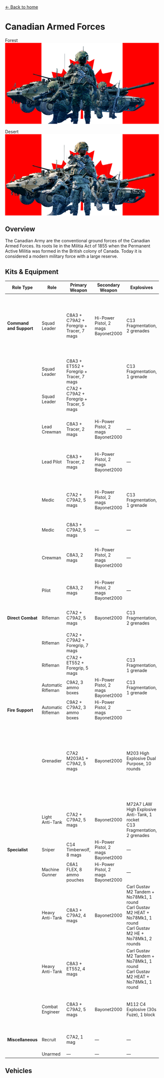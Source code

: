 [← Back to home](../../README.md)

# Canadian Armed Forces

Forest
![Canadian Armed Forces](./canadian-armed-forces-forest.png)

Desert
![Canadian Armed Forces](./canadian-armed-forces-desert.png)

## Overview
The Canadian Army are the conventional ground forces of the Canadian Armed Forces. Its roots lie in the Militia Act of 1855 when the Permanent Active Militia was formed in the British colony of Canada. Today it is considered a modern military force with a large reserve.

## Kits & Equipment
| Role Type             | Role             | Primary Weapon                                                                                         | Secondary Weapon                                                                                         | Explosives                                                      | Smoke Grenades                                                                                         | Medical Supplies                                               | Addtl. Equipment                                                                                      |
|-----------------------|------------------|--------------------------------------------------------------------------------------------------------|----------------------------------------------------------------------------------------------------------|-----------------------------------------------------------------|---------------------------------------------------------------------------------------------------------|----------------------------------------------------------------|--------------------------------------------------------------------------------------------------------|
| **Command and Support** | Squad Leader     | C8A3 + C79A2 + Foregrip + Tracer, 7 mags                                                                | Hi-Power Pistol, 2 mags<br>Bayonet2000                                                                    | C13 Fragmentation, 2 grenades                                   | M18 Smoke White, 2 grenades<br>M18 Smoke Red, 1 grenade<br>M18 Smoke Blue, 1 grenade                   | Field Dressing, 2 packages                                      | Field Binoculars<br>Rally Point                                                                       |
|                       | Squad Leader     | C8A3 + ET552 + Foregrip + Tracer, 7 mags                                                                |                                                                                                          | C13 Fragmentation, 1 grenade                                     |                                                                                                       |                                                                |                                                                                                        |
|                       | Squad Leader     | C7A2 + C79A2 + Foregrip + Tracer, 5 mags                                                                |                                                                                                          |                                                                 |                                                                                                       |                                                                |                                                                                                        |
|                       | Lead Crewman      | C8A3 + Tracer, 2 mags                                                                                   | Hi-Power Pistol, 2 mags<br>Bayonet2000                                                                    | —                                                               | M18 Smoke White, 1 grenade                                                                             | Field Dressing, 2 packages                                      | Field Binoculars<br>Vehicle Repair Tools<br>Rally Point                                              |
|                       | Lead Pilot        | C8A3 + Tracer, 2 mags                                                                                   | Hi-Power Pistol, 2 mags<br>Bayonet2000                                                                    | —                                                               | M18 Smoke Red, 2 grenades                                                                             | Field Dressing, 2 packages                                      | Field Binoculars<br>Vehicle Repair Tools<br>Rally Point                                              |
|                       | Medic             | C7A2 + C79A2, 5 mags                                                                                   | Hi-Power Pistol, 2 mags<br>Bayonet2000                                                                    | C13 Fragmentation, 1 grenade                                     | M18 Smoke White, 2 grenades<br>M18 Smoke Red, 2 grenades                                              | Field Dressing, 9 packages<br>Medical Kit                      | Field Binoculars<br>Entrenching Tool                                                                  |
|                       | Medic             | C8A3 + C79A2, 5 mags                                                                                   | —                                                                                                        | —                                                               |                                                                                                       |                                                                | Entrenching Tool                                                                                       |
|                       | Crewman           | C8A3, 2 mags                                                                                           | Hi-Power Pistol, 2 mags<br>Bayonet2000                                                                    | —                                                               | M18 Smoke White, 2 grenades                                                                             | Field Dressing, 2 packages                                      | Entrenching Tool<br>Field Binoculars<br>Vehicle Repair Tools                                          |
|                       | Pilot             | C8A3, 2 mags                                                                                           | Hi-Power Pistol, 2 mags<br>Bayonet2000                                                                    | —                                                               | M18 Smoke Red, 2 grenades                                                                             | Field Dressing, 2 packages                                      | Field Binoculars<br>Vehicle Repair Tools                                                              |
| **Direct Combat**      | Rifleman          | C7A2 + C79A2, 5 mags                                                                                   | Bayonet2000                                                                                               | C13 Fragmentation, 2 grenades                                   | M18 Smoke White, 2 grenades                                                                             | Field Dressing, 2 packages                                      | Entrenching Tool<br>Ammo Bag<br>Field Binoculars                                                     |
|                       | Rifleman          | C7A2 + C79A2 + Foregrip, 7 mags                                                                        |                                                                                                          |                                                                 |                                                                                                       |                                                                |                                                                                                        |
|                       | Rifleman          | C7A2 + ET552 + Foregrip, 5 mags                                                                        |                                                                                                          | C13 Fragmentation, 1 grenade                                     |                                                                                                       |                                                                | Entrenching Tool<br>Ammo Bag                                                                          |
|                       | Automatic Rifleman | C9A2, 3 ammo boxes                                                                                     | Hi-Power Pistol, 2 mags<br>Bayonet2000                                                                    | C13 Fragmentation, 1 grenade                                     | M18 Smoke White, 2 grenades                                                                             | Field Dressing, 2 packages                                      | Entrenching Tool<br>Field Binoculars                                                                  |
| **Fire Support**       | Automatic Rifleman | C9A2 + C79A2, 3 ammo boxes                                                                             | Hi-Power Pistol, 2 mags<br>Bayonet2000                                                                    | —                                                               | M18 Smoke White, 2 grenades                                                                             | Field Dressing, 2 packages                                      | Entrenching Tool                                                                                       |
|                       | Grenadier         | C7A2 M203A1 + C79A2, 5 mags                                                                            | Bayonet2000                                                                                               | M203 High Explosive Dual Purpose, 10 rounds                      | M203 Smoke Marker White, 2 rounds<br>M203 Smoke Marker Blue, 2 rounds<br>M203 Smoke Marker Red, 2 rounds | Field Dressing, 2 packages                                      | Entrenching Tool                                                                                       |
|                       | Light Anti-Tank   | C7A2 + C79A2, 5 mags                                                                                   | Bayonet2000                                                                                               | M72A7 LAW High Explosive Anti-Tank, 1 rocket<br>C13 Fragmentation, 2 grenades | M18 Smoke White, 2 grenades                                                                             | Field Dressing, 2 packages                                      | Entrenching Tool                                                                                       |
| **Specialist**         | Sniper            | C14 Timberwolf, 8 mags                                                                                | Hi-Power Pistol, 2 mags<br>Bayonet2000                                                                    | —                                                               | M18 Smoke White, 2 grenades                                                                             | Field Dressing, 2 packages                                      | Entrenching Tool<br>Field Binoculars                                                                  |
|                       | Machine Gunner    | C6A1 FLEX, 8 ammo pouches                                                                              | Hi-Power Pistol, 2 mags<br>Bayonet2000                                                                    | —                                                               | M18 Smoke White, 2 grenades                                                                             | Field Dressing, 2 packages                                      | Entrenching Tool<br>Field Binoculars                                                                  |
|                       | Heavy Anti-Tank   | C8A3 + C79A2, 4 mags                                                                                   | Bayonet2000                                                                                               | Carl Gustav M2 Tandem + No78Mk1, 1 round<br>Carl Gustav M2 HEAT + No78Mk1, 1 round<br>Carl Gustav M2 HE + No78Mk1, 2 rounds | M18 Smoke White, 2 grenades                                                                             | Field Dressing, 2 packages                                      | Entrenching Tool                                                                                       |
|                       | Heavy Anti-Tank   | C8A3 + ET552, 4 mags                                                                                   |                                                                                                          | Carl Gustav M2 Tandem + No78Mk1, 1 round<br>Carl Gustav M2 HEAT + No78Mk1, 1 round                     |                                                                                                       |                                                                | Entrenching Tool<br>Field Binoculars                                                                  |
|                       | Combat Engineer   | C8A3 + C79A2, 5 mags                                                                                   | Bayonet2000                                                                                               | M112 C4 Explosive (30s Fuze), 1 block                            | M18 Smoke White, 4 grenades                                                                             | Field Dressing, 2 packages                                      | Entrenching Tool<br>Vehicle Repair Tools<br>Sandbags<br>Razor Wire                                   |
| **Miscellaneous**      | Recruit           | C7A2, 1 mag                                                                                           | —                                                                                                        | —                                                               | —                                                                                                       | Field Dressing, 1 package                                       | Entrenching Tool                                                                                       |
|                       | Unarmed           | —                                                                                                     | —                                                                                                        | —                                                               | —                                                                                                       | —                                                              | —                                                                                                      |

## Vehicles
